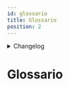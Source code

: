 ```yaml
---
id: glossario
title: Glossario
position: 2
---
```


<details>
  <summary>Changelog</summary>

| Data       | Versione | Descrizione                               | Autore        | Data Approvazione | Approvatore    |
| ---------- | -------- | ----------------------------------------- | ------------- | ----------------- | -------------- |
| 16/12/2024 | 2.0      | Implementazione di docusaurus-terminology | Luca Monetti  | 19/12/2024        | Gaia Pistori   |
| 18/11/2024 | 1.0      | Prima stesura del documento               | Giulia Marcon | 19/11/2024        | Agnese Carraro |

</details>

# Glossario
